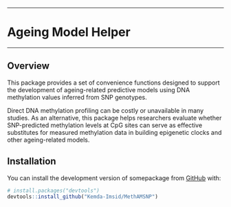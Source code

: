


---
# Ageing Model Helper
---

## Overview
<!-- badges: start -->

<!-- badges: end -->

This package provides a set of convenience functions designed to support the development of ageing-related predictive models using DNA methylation values inferred from SNP genotypes.

Direct DNA methylation profiling can be costly or unavailable in many studies. As an alternative, this package helps researchers evaluate whether SNP-predicted methylation levels at CpG sites can serve as effective substitutes for measured methylation data in building epigenetic clocks and other ageing-related models.


## Installation

You can install the development version of somepackage from [GitHub](https://github.com/) with:

``` r
# install.packages("devtools")
devtools::install_github("Kemda-Imsid/MethAMSNP")
```

